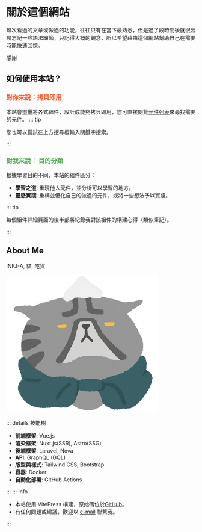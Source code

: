 <script setup>
import { VPTeamMembers } from 'vitepress/theme'

const members = [
  {
    avatar: 'https://chillcomponent.codlin.me/og.jpg',
    name: 'Codfish',
    title: '@codfish2140',
    links: [
       { icon: 'gitlab', link: 'https://gitlab.com/side_project/chill-component' },
      { icon: 'threads', link: 'https://www.threads.com/@codfish2140' },
      { icon: 'youtube', link: 'https://www.youtube.com/@codfish2140' },
    ]
  }]
</script>

# 關於這個網站

每次看過的文章或做過的功能，往往只有在當下最熟悉，但是過了段時間後就很容易忘記一些語法細節，只記得大概的觀念，所以希望藉由這個網站幫助自己在需要時能快速回憶。

感謝
<VPTeamMembers size="small" :members />

<VPTeam />

## 如何使用本站 ?

### <span style="color: #ff5722;">對你來說：拷貝即用</span>

本站會盡量將各式組件，設計成能夠拷貝即用，您可直接閱覽[元件列表](./components/)來尋找需要的元件。
::: tip

您也可以嘗試在上方搜尋框輸入關鍵字搜索。

:::

### <span style="color: #4caf50;">對我來說： 目的分類</span>

根據學習目的不同，本站的組件區分：

- **學習之道**: 重現他人元件，並分析可以學習的地方。
- **靈感實踐**: 重構並優化自己的做過的元件，或將一些想法予以實踐。

::: tip

每個組件詳細頁面的後半部將紀錄我對該組件的構建心得（類似筆記）。

:::

## About Me

INFJ-A, 貓, 吃貨

<!-- [LinkedIn](https://www.linkedin.com/in/johnny-chen-51b61427a) -->

![img](cat-icon.png)

<!-- ![johnny](https://github-readme-stats.vercel.app/api/top-langs/?username=johnny-PcP&layout=compact&theme=radical&hide=html,css,scss,less) -->

::: details 技能樹

- **前端框架**: Vue.js
- **渲染框架**: Nuxt.js(SSR), Astro(SSG)
- **後端框架**: Laravel, Nova
- **API**: GraphQL (GQL)
- **版型與樣式**: Tailwind CSS, Bootstrap
- **容器**: Docker
- **自動化部署**: GitHub Actions

:::
::: info

- 本站使用 VitePress 構建，原始碼位於[GitHub](https://github.com/johnny-PcP/myPlayground.git)。
- 有任何問題或建議，歡迎以 [e-mail](mailto:johnnypcp0313@gmail.com) 聯繫我。

:::
